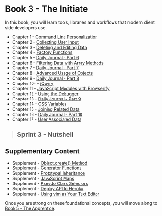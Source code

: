 # Book 3 - The Initiate

In this book, you will learn tools, libraries and workflows that modern client side developers use.

* Chapter 1 - [Command Line Personalization](./chapters/CLI_PERSONALIZATION.md)
* Chapter 2 - [Collecting User Input](./chapters/USER_INPUT.md)
* Chapter 3 - [Deleting and Editing Data](./chapters/UPDATE_AND_DELETE.md)
* Chapter 4 - [Factory Functions](./chapters/JS_FACTORY_FUNCTION.md)
* Chapter 5 - [Daily Journal - Part 6](./chapters/DAILY_JOURNAL_SAVING_ENTRIES.md)
* Chapter 6 - [Filtering Data with Array Methods](./chapters/JS_ARRAY_METHODS.md)
* Chapter 7 - [Daily Journal - Part 7](./chapters/DAILY_JOURNAL_FILTERING_MOOD.md)
* Chapter 8 - [Advanced Usage of Objects](./chapters/JS_OBJECT_METHODS_SPREAD.md)
* Chapter 9 - [Daily Journal - Part 8](./chapters/DAILY_JOURNAL_SEARCHING.md)
* Chapter 10- - [jQuery](./chapters/JQUERY.md)
* Chapter 11 - [JavaScript Modules with Browserify](./chapters/JS_MODULES.md)
* Chapter 12 - [Using the Debugger](./chapters/MISC_DEBUGGING.md)
* Chapter 13 - [Daily Journal - Part 9](./chapters/DAILY_JOURNAL_BROWSERIFY.md)
* Chapter 14 - [CSS Variables](./chapters/CSS_VARIABLES.md)
* Chapter 15 - [Joining Related Data](./chapters/JS_JOINING_DATA.md)
* Chapter 16 - [Daily Journal - Part 10](./chapters/DAILY_JOURNAL_MOOD_TABLE.md)
* Chapter 17 - [User Associated Data](./chapters/USER_DATA.md)

> ## Sprint 3 - Nutshell

## Supplementary Content

* Supplement - [Object.create() Method](./chapters/JS_OBJECT_CREATE.md)
* Supplement - [Generator Functions](./chapters/JS_GENERATOR_FUNCTION.md)
* Supplement - [Prototypal Inheritance](./chapters/PROTOTYPAL.md)
* Supplement - [JavaScript Maps](./chapters/JS_MAPS.md)
* Supplement - [Pseudo Class Selectors](./chapters/CSS_PSEUDOCLASSES.md)
* Supplement - [Deploy API to Heroku](./chapters/JSON_SERVER_HEROKU.md)
* Supplement - [Using vim as Your Text Editor](./chapters/VIM.md)

Once you are strong on these foundational concepts, you will move along to [Book 5 - The Apprentice](../book-4-the-apprentice/README.md).
